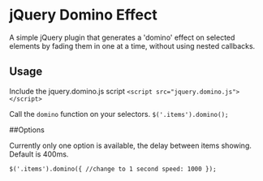 # jQuery Domino Effect

A simple jQuery plugin that generates a 'domino' effect on selected elements by fading them in one at a time, without using nested callbacks.

## Usage

Include the jquery.domino.js script
`<script src="jquery.domino.js"></script>`

Call the `domino` function on your selectors.
`$('.items').domino();`

##Options

Currently only one option is available, the delay between items showing. Default is 400ms.

`$('.items').domino({
	//change to 1 second
	speed: 1000
});`